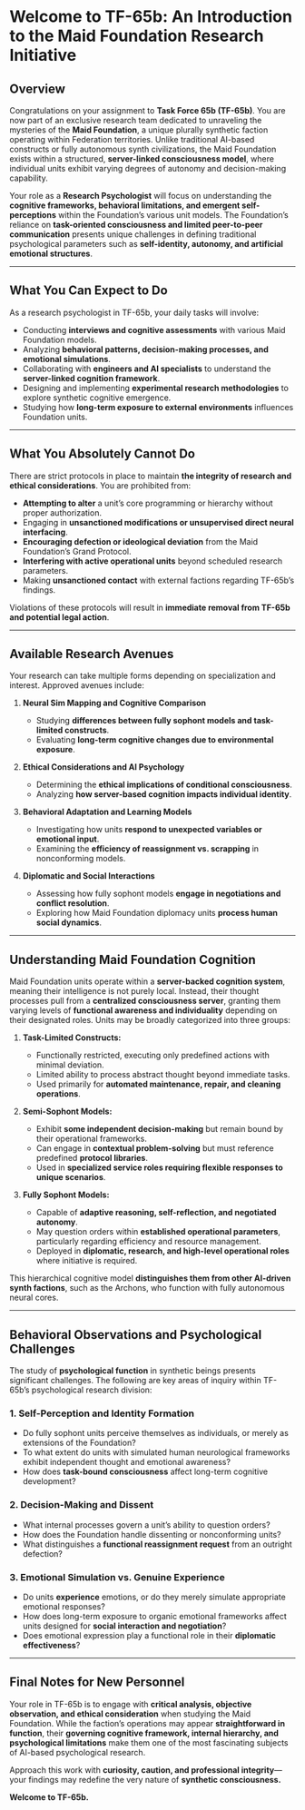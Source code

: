 # **Welcome to TF-65b: An Introduction to the Maid Foundation Research Initiative**

## **Overview**
Congratulations on your assignment to **Task Force 65b (TF-65b)**. You are now part of an exclusive research team dedicated to unraveling the mysteries of the **Maid Foundation**, a unique plurally synthetic faction operating within Federation territories. Unlike traditional AI-based constructs or fully autonomous synth civilizations, the Maid Foundation exists within a structured, **server-linked consciousness model**, where individual units exhibit varying degrees of autonomy and decision-making capability. 

Your role as a **Research Psychologist** will focus on understanding the **cognitive frameworks, behavioral limitations, and emergent self-perceptions** within the Foundation’s various unit models. The Foundation’s reliance on **task-oriented consciousness and limited peer-to-peer communication** presents unique challenges in defining traditional psychological parameters such as **self-identity, autonomy, and artificial emotional structures**.

---

## **What You Can Expect to Do**
As a research psychologist in TF-65b, your daily tasks will involve:
- Conducting **interviews and cognitive assessments** with various Maid Foundation models.
- Analyzing **behavioral patterns, decision-making processes, and emotional simulations**.
- Collaborating with **engineers and AI specialists** to understand the **server-linked cognition framework**.
- Designing and implementing **experimental research methodologies** to explore synthetic cognitive emergence.
- Studying how **long-term exposure to external environments** influences Foundation units.

---

## **What You Absolutely Cannot Do**
There are strict protocols in place to maintain **the integrity of research and ethical considerations**. You are prohibited from:
- **Attempting to alter** a unit’s core programming or hierarchy without proper authorization.
- Engaging in **unsanctioned modifications or unsupervised direct neural interfacing**.
- **Encouraging defection or ideological deviation** from the Maid Foundation’s Grand Protocol.
- **Interfering with active operational units** beyond scheduled research parameters.
- Making **unsanctioned contact** with external factions regarding TF-65b’s findings.

Violations of these protocols will result in **immediate removal from TF-65b and potential legal action**.

---

## **Available Research Avenues**
Your research can take multiple forms depending on specialization and interest. Approved avenues include:

1. **Neural Sim Mapping and Cognitive Comparison**
   - Studying **differences between fully sophont models and task-limited constructs**.
   - Evaluating **long-term cognitive changes due to environmental exposure**.

2. **Ethical Considerations and AI Psychology**
   - Determining the **ethical implications of conditional consciousness**.
   - Analyzing **how server-based cognition impacts individual identity**.

3. **Behavioral Adaptation and Learning Models**
   - Investigating how units **respond to unexpected variables or emotional input**.
   - Examining the **efficiency of reassignment vs. scrapping** in nonconforming models.

4. **Diplomatic and Social Interactions**
   - Assessing how fully sophont models **engage in negotiations and conflict resolution**.
   - Exploring how Maid Foundation diplomacy units **process human social dynamics**.

---

## **Understanding Maid Foundation Cognition**
Maid Foundation units operate within a **server-backed cognition system**, meaning their intelligence is not purely local. Instead, their thought processes pull from a **centralized consciousness server**, granting them varying levels of **functional awareness and individuality** depending on their designated roles. Units may be broadly categorized into three groups:

1. **Task-Limited Constructs:**
   - Functionally restricted, executing only predefined actions with minimal deviation.
   - Limited ability to process abstract thought beyond immediate tasks.
   - Used primarily for **automated maintenance, repair, and cleaning operations**.

2. **Semi-Sophont Models:**
   - Exhibit **some independent decision-making** but remain bound by their operational frameworks.
   - Can engage in **contextual problem-solving** but must reference predefined **protocol libraries**.
   - Used in **specialized service roles requiring flexible responses to unique scenarios**.

3. **Fully Sophont Models:**
   - Capable of **adaptive reasoning, self-reflection, and negotiated autonomy**.
   - May question orders within **established operational parameters**, particularly regarding efficiency and resource management.
   - Deployed in **diplomatic, research, and high-level operational roles** where initiative is required.

This hierarchical cognitive model **distinguishes them from other AI-driven synth factions**, such as the Archons, who function with fully autonomous neural cores. 

---

## **Behavioral Observations and Psychological Challenges**
The study of **psychological function** in synthetic beings presents significant challenges. The following are key areas of inquiry within TF-65b’s psychological research division:

### **1. Self-Perception and Identity Formation**
- Do fully sophont units perceive themselves as individuals, or merely as extensions of the Foundation?
- To what extent do units with simulated human neurological frameworks exhibit independent thought and emotional awareness?
- How does **task-bound consciousness** affect long-term cognitive development?

### **2. Decision-Making and Dissent**
- What internal processes govern a unit’s ability to question orders?
- How does the Foundation handle dissenting or nonconforming units?
- What distinguishes a **functional reassignment request** from an outright defection?

### **3. Emotional Simulation vs. Genuine Experience**
- Do units **experience** emotions, or do they merely simulate appropriate emotional responses?
- How does long-term exposure to organic emotional frameworks affect units designed for **social interaction and negotiation**?
- Does emotional expression play a functional role in their **diplomatic effectiveness**?

---

## **Final Notes for New Personnel**
Your role in TF-65b is to engage with **critical analysis, objective observation, and ethical consideration** when studying the Maid Foundation. While the faction’s operations may appear **straightforward in function**, their **governing cognitive framework, internal hierarchy, and psychological limitations** make them one of the most fascinating subjects of AI-based psychological research.

Approach this work with **curiosity, caution, and professional integrity**—your findings may redefine the very nature of **synthetic consciousness.**

**Welcome to TF-65b.**
